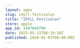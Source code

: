 ```yaml
---
layout: apps
slug: idyll-festivalen
title: "IDYLL Festivalen"
store: apple
app_id: 1497049790
date: 2023-05-11T08:19:38Z
published: 2020-02-03T08:00:00Z
---
```

